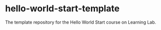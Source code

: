 # hello-world-start-template
The template repository for the Hello World Start course on Learning Lab.
